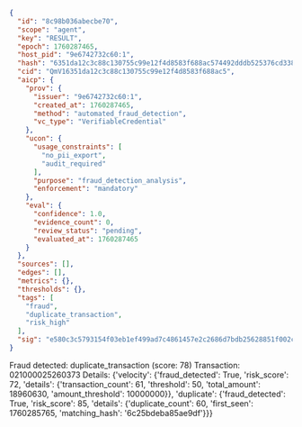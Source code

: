 ```json
{
  "id": "8c98b036abecbe70",
  "scope": "agent",
  "key": "RESULT",
  "epoch": 1760287465,
  "host_pid": "9e6742732c60:1",
  "hash": "6351da12c3c88c130755c99e12f4d8583f688ac574492dddb525376cd3388397",
  "cid": "QmV16351da12c3c88c130755c99e12f4d8583f688ac5",
  "aicp": {
    "prov": {
      "issuer": "9e6742732c60:1",
      "created_at": 1760287465,
      "method": "automated_fraud_detection",
      "vc_type": "VerifiableCredential"
    },
    "ucon": {
      "usage_constraints": [
        "no_pii_export",
        "audit_required"
      ],
      "purpose": "fraud_detection_analysis",
      "enforcement": "mandatory"
    },
    "eval": {
      "confidence": 1.0,
      "evidence_count": 0,
      "review_status": "pending",
      "evaluated_at": 1760287465
    }
  },
  "sources": [],
  "edges": [],
  "metrics": {},
  "thresholds": {},
  "tags": [
    "fraud",
    "duplicate_transaction",
    "risk_high"
  ],
  "sig": "e580c3c5793154f03eb1ef499ad7c4861457e2c2686d7bdb25628851f002cff6"
}
```

Fraud detected: duplicate_transaction (score: 78)
Transaction: 021000025260373
Details: {'velocity': {'fraud_detected': True, 'risk_score': 72, 'details': {'transaction_count': 61, 'threshold': 50, 'total_amount': 18960630, 'amount_threshold': 10000000}}, 'duplicate': {'fraud_detected': True, 'risk_score': 85, 'details': {'duplicate_count': 60, 'first_seen': 1760285765, 'matching_hash': '6c25bdeba85ae9df'}}}